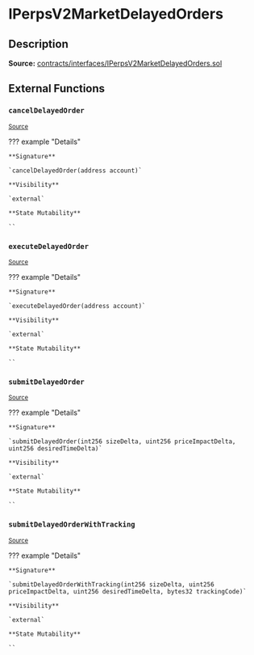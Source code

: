 # IPerpsV2MarketDelayedOrders

## Description

**Source:** [contracts/interfaces/IPerpsV2MarketDelayedOrders.sol](https://github.com/Synthetixio/synthetix/tree/v2.84.1-alpha/contracts/interfaces/IPerpsV2MarketDelayedOrders.sol)

## External Functions

### `cancelDelayedOrder`

<sub>[Source](https://github.com/Synthetixio/synthetix/tree/v2.84.1-alpha/contracts/interfaces/IPerpsV2MarketDelayedOrders.sol#L17)</sub>

??? example "Details"

    **Signature**

    `cancelDelayedOrder(address account)`

    **Visibility**

    `external`

    **State Mutability**

    ``

### `executeDelayedOrder`

<sub>[Source](https://github.com/Synthetixio/synthetix/tree/v2.84.1-alpha/contracts/interfaces/IPerpsV2MarketDelayedOrders.sol#L19)</sub>

??? example "Details"

    **Signature**

    `executeDelayedOrder(address account)`

    **Visibility**

    `external`

    **State Mutability**

    ``

### `submitDelayedOrder`

<sub>[Source](https://github.com/Synthetixio/synthetix/tree/v2.84.1-alpha/contracts/interfaces/IPerpsV2MarketDelayedOrders.sol#L4)</sub>

??? example "Details"

    **Signature**

    `submitDelayedOrder(int256 sizeDelta, uint256 priceImpactDelta, uint256 desiredTimeDelta)`

    **Visibility**

    `external`

    **State Mutability**

    ``

### `submitDelayedOrderWithTracking`

<sub>[Source](https://github.com/Synthetixio/synthetix/tree/v2.84.1-alpha/contracts/interfaces/IPerpsV2MarketDelayedOrders.sol#L10)</sub>

??? example "Details"

    **Signature**

    `submitDelayedOrderWithTracking(int256 sizeDelta, uint256 priceImpactDelta, uint256 desiredTimeDelta, bytes32 trackingCode)`

    **Visibility**

    `external`

    **State Mutability**

    ``
